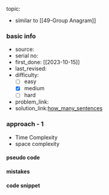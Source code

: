 topic:
- similar to [[49-Group Anagram]]
### basic info
- source: 
- serial no:
- first_done: [[2023-10-15]]
- last_revised:
- difficulty:
	- [ ] easy
	- [x] medium
	- [ ] hard
- problem_link: 
- solution_link:[how_many_sentences](https://github.com/shadow-1310/DSA_practice/blob/master/company_specific/mercari_japan/how_many_sentences.py)

### approach - 1
- Time Complexity
- space complexity

#### pseudo code

#### mistakes

#### code snippet
```python

```